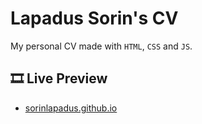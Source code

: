 # Lapadus Sorin's CV

My personal CV made with `HTML`, `CSS` and `JS`.

## 🎞 Live Preview

- [sorinlapadus.github.io](https://sorinlapadus.github.io/)
